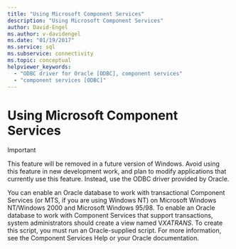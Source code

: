 ```yaml
---
title: "Using Microsoft Component Services"
description: "Using Microsoft Component Services"
author: David-Engel
ms.author: v-davidengel
ms.date: "01/19/2017"
ms.service: sql
ms.subservice: connectivity
ms.topic: conceptual
helpviewer_keywords:
  - "ODBC driver for Oracle [ODBC], component services"
  - "component services [ODBC]"
---
```

# Using Microsoft Component Services
> [!IMPORTANT]  
>  This feature will be removed in a future version of Windows. Avoid using this feature in new development work, and plan to modify applications that currently use this feature. Instead, use the ODBC driver provided by Oracle.  
  
 You can enable an Oracle database to work with transactional Component Services (or MTS, if you are using Windows NT) on Microsoft Windows NT/Windows 2000 and Microsoft Windows 95/98. To enable an Oracle database to work with Component Services that support transactions, system administrators should create a view named V$XATRANS$. To create this script, you must run an Oracle-supplied script. For more information, see the Component Services Help or your Oracle documentation.
